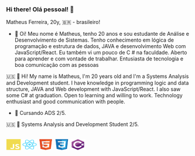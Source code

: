 ### Hi there! Olá pessoal! 👋

Matheus Ferreira, 20y, :brazil: - brasileiro!

- 🔭 Oi! Meu nome é Matheus, tenho 20 anos e sou estudante de Análise e Desenvolvimento de Sistemas. Tenho conhecimento em lógica de programação e estrutura de dados, JAVA e desenvolvimento Web com JavaScript/React. Eu também vi um pouco de C # na faculdade. Aberto para aprender e com vontade de trabalhar. Entusiasta de tecnologia e boa comunicação com as pessoas
     
:us: 🔭 Hi! My name is Matheus, I'm 20 years old and I'm a Systems Analysis and Development student. I have knowledge in programming logic and data structure, JAVA and Web development with JavaScript/React. I also saw some C# at graduation. Open to learning and willing to work. Technology enthusiast and good communication with people. 
     
- 🌱 Cursando ADS 2/5.
  
:us: 🌱 Systems Analysis and Development Student 2/5. 


<div style="display: inline_block"><br>
  <img align="center" alt="Math-Js" height="30" width="40" src="https://raw.githubusercontent.com/devicons/devicon/master/icons/javascript/javascript-plain.svg">
  <img align="center" alt="Math-React" height="30" width="40" src="https://raw.githubusercontent.com/devicons/devicon/master/icons/react/react-original.svg">
  <img align="center" alt="Math-HTML" height="30" width="40" src="https://raw.githubusercontent.com/devicons/devicon/master/icons/html5/html5-original.svg">
  <img align="center" alt="Math-CSS" height="30" width="40" src="https://raw.githubusercontent.com/devicons/devicon/master/icons/css3/css3-original.svg">
  <img align="center" alt="Math-Csharp" height="30" width="40" src="https://raw.githubusercontent.com/devicons/devicon/master/icons/csharp/csharp-original.svg">
</div>
